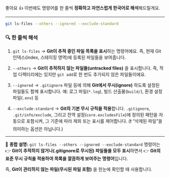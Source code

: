 좋아요 👍 이번에도 명령어를 한 줄씩 **정확하고 자연스럽게 한국어로 해석**해드릴게요.

---

```bash
git ls-files --others --ignored --exclude-standard
```

### 🔍 한 줄씩 해석

1. `git ls-files`
   → **Git이 추적 중인 파일 목록을 표시**하는 명령어예요.
   즉, 현재 Git 인덱스(index, 스테이징 영역)에 등록된 파일들을 보여줍니다.

2. `--others`
   → **Git이 추적하지 않는 파일들(untracked files)** 을 표시합니다.
   즉, 작업 디렉터리에는 있지만 `git add`로 한 번도 추가되지 않은 파일들이에요.

3. `--ignored`
   → `.gitignore` 파일 등에 의해 **Git에서 무시(ignore)** 하도록 설정된 파일들도 함께 표시합니다.
   예: 로그 파일(`*.log`), 빌드 산출물(`build/`), 환경 설정 파일(`.env`) 등

4. `--exclude-standard`
   → **Git의 기본 무시 규칙을 적용**합니다.
   `.gitignore`, `.git/info/exclude`, 그리고 전역 설정(`core.excludesFile`)에 정의된 패턴을 자동으로 포함시켜, 그 기준에 따라 제외 또는 표시를 제어합니다.
   (❗ “삭제된 파일”을 의미하는 옵션은 아닙니다.)

---

📘 **종합 설명:**
`git ls-files --others --ignored --exclude-standard` 명령어는
👉 **Git이 추적하지 않거나(.gitignore로 무시된) 파일들을 모두 표시**하면서
👉 **Git의 표준 무시 규칙을 적용하여 목록을 깔끔하게 보여주는 명령어**입니다.

즉, **Git이 관리하지 않는 파일(무시된 파일 포함)** 을 한눈에 확인할 때 사용합니다.
